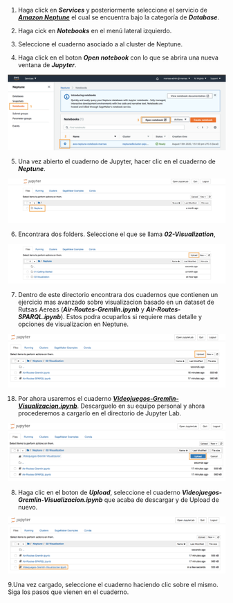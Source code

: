 1. Haga click en **_Services_** y posteriormente seleccione el servicio de [**_Amazon Neptune_**](https://console.aws.amazon.com/neptune/) el cual se encuentra bajo la categoría de **_Database_**.

2. Haga cick en **_Notebooks_** en el menú lateral izquierdo.

3. Seleccione el cuaderno asociado a al cluster de Neptune.

4. Haga click en el boton **_Open notebook_** con lo que se abrira una nueva ventana de **_Jupyter_**.

![](images/neptune-nb-01.png)

5. Una vez abierto el cuaderno de Jupyter, hacer clic en el cuaderno de **_Neptune_**.

![](images/neptune-nb-02.png)

6. Encontrara dos folders. Seleccione el que se llama **_02-Visualization_**,

![](images/neptune-nb-03.png)

7. Dentro de este directorio encontrara dos cuadernos que contienen un ejercicio mas avanzado sobre visualizacion basado en un dataset de Rutsas Aereas (**_Air-Routes-Gremlin.ipynb_** y **_Air-Routes-SPARQL.ipynb_**). Estos podra ocuparlos si requiere mas detalle y opciones de visualizacion en Neptune. 

![](images/neptune-nb-04.png)

18. Por ahora usaremos el cuaderno [**_Videojuegos-Gremlin-Visualizacion.ipynb_**](Videojuegos-Gremlin-Visualizacion.ipynb). Descarguelo en su equipo personal y ahora procederemos a cargarlo en el directorio de Jupyter Lab.

![](images/neptune-nb-05.png)

8. Haga clic en el boton de **_Upload_**, seleccione el cuaderno **_Videojuegos-Gremlin-Visualizacion.ipynb_** que acaba de descargar y de Upload de nuevo.

![](images/neptune-nb-06.png)

9.Una vez cargado, seleccione el cuaderno haciendo clic sobre el mismo. Siga los pasos que vienen en el cuaderno.

